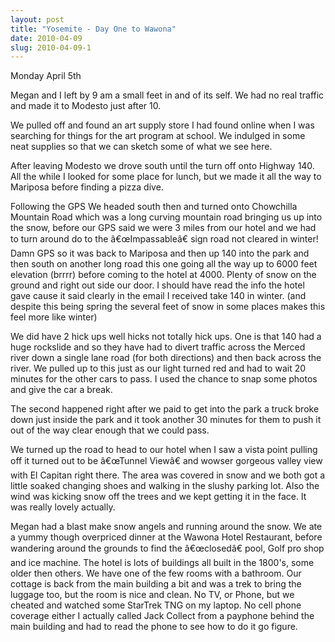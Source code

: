 ```yaml
---
layout: post
title: "Yosemite - Day One to Wawona"
date: 2010-04-09
slug: 2010-04-09-1
---
```


Monday April 5th

Megan and I left by 9 am a small feet in and of its self.  We had no real traffic and made it to Modesto just after 10.  

We pulled off and found an art supply store I had found online when I was searching for things for the art program at school.  We indulged in some neat supplies so that we can sketch some of what we see here.

After leaving Modesto we drove south until the turn off onto Highway 140.  All the while I looked for some place for lunch, but we made it all the way to Mariposa before finding a pizza dive.  

Following the GPS We headed south then and turned onto Chowchilla Mountain Road which was a long curving mountain road bringing us up into the snow, before our GPS said we were 3 miles from our hotel and we had to turn around do to the â€œImpassableâ€ sign road not cleared in winter!   Damn GPS so it was back to Mariposa and then  up 140 into the park and then south on another long road this one going all the way up to 6000 feet  elevation (brrrr) before coming to the hotel at 4000.  Plenty of snow on the ground and right out side our door.    I should have read the info the hotel gave cause it said clearly in the email I received take 140 in winter. (and despite this being spring the several feet of snow in some places makes this feel more like winter)

We did have 2 hick ups well hicks not totally hick ups.  One is that 140 had a huge rockslide and so they have had to divert traffic across the Merced river down a single lane road (for both directions) and then back across the river.  We pulled up to this just as our light turned red and had to wait 20 minutes for the other cars to pass.  I used the chance to snap some photos and give the car a break.

The second happened right after we paid to get into the park a truck broke down just inside the park and it took another 30 minutes for them to push it out of the way clear enough that we could pass.  

We turned up the road to head to our hotel when I saw a vista point pulling off it turned out to be â€œTunnel Viewâ€ and wowser gorgeous valley view with El Capitan right there.  The area was covered in snow and we both got a little soaked changing shoes and walking in the slushy parking lot.  Also the wind was kicking snow off the trees and we kept getting it in the face.  It was really lovely actually.  

Megan had a blast make snow angels and running around the snow.  We ate a yummy though overpriced dinner at the Wawona Hotel Restaurant, before wandering around the grounds to find the â€œclosedâ€ pool, Golf pro shop and ice machine.  The hotel is lots of buildings all built in the 1800&apos;s, some older then others.  We have one of the few rooms with a bathroom.   Our cottage is back from the main building a bit and was a trek to bring the luggage too, but the room is nice and clean.  No TV, or Phone, but we cheated and watched some StarTrek TNG on my laptop.  No cell phone coverage either I actually called Jack Collect from a payphone behind the main building and had to read the phone to see how to do it go figure.

